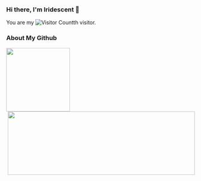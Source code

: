 ### Hi there, I'm Iridescent 👋 

You are my ![Visitor Count](https://profile-counter.glitch.me/Iridescent-cdu/count.svg)th visitor.

### About My Github

<img height='170' src="https://github-readme-stats.vercel.app/api?username=Iridescent-cdu&show_icons=true&theme=dark" align="left" />
<img height='170' width='500' src="https://github-readme-stats.vercel.app/api/top-langs/?username=Iridescent-cdu&layout=compact&langs_count=6&show_icons=true&theme=dark" align="right" />


<!--
**Iridescent-cdu/Iridescent-cdu** is a ✨ _special_ ✨ repository because its `README.md` (this file) appears on your GitHub profile.

Here are some ideas to get you started:

- 🔭 I’m currently working on ...
- 🌱 I’m currently learning ...
- 👯 I’m looking to collaborate on ...
- 🤔 I’m looking for help with ...
- 💬 Ask me about ...
- 📫 How to reach me: ...
- 😄 Pronouns: ...
- ⚡ Fun fact: ...
-->
